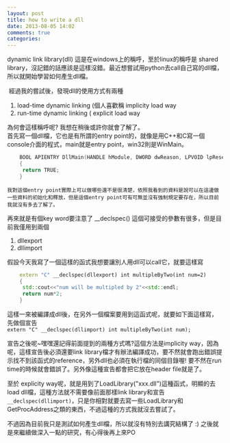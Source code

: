 ```yaml
---
layout: post
title: how to write a dll
date: 2013-08-05 14:02
comments: true
categories: 
---
```



dynamic link library(dll) 這是在windows上的稱呼，至於linux的稱呼是 shared library，沒記錯的話應該是這樣沒錯。最近想嘗試用python去call自己寫的dll檔，所以就開始學習如何產生dll檔。  
  
 經過我的嘗試後，發現dll的使用方式有兩種  

1. load-time dynamic linking (個人喜歡稱 implicity load way
2. run-time dynamic linking ( explicit load way

  
為何會這樣稱呼呢? 我想在稍後或許你就會了解了。  
首先寫一個dll檔，它也是有所謂的entry point的，就像是用C++和C寫一個console介面的程式，main就是entry point，win32則是WinMain。
```cpp
	BOOL APIENTRY DllMain(HANDLE hModule, DWORD dwReason, LPVOID lpReserved)  
	{  
	 return TRUE;  
	}
```  
	我對這個entry point實際上可以做哪些還不是很清楚，依照我看到的資料是說可以在這邊做一些資料的初始化和釋放，但是這個entry point可有可無並沒有強制規定要存在，所以目前我就沒有多去了解了。  
  
再來就是有個key word要注意了 __declspec() 這個可接受的參數有很多，但是目前我僅用到兩個  

1. dllexport
2. dllimport

假設今天我寫了一個這樣的函式我想要讓別人用dll可以call它，就要這樣寫
```cpp
	extern "C" __declspec(dllexport) int multipleByTwo(int num=2)  
	{  
	 std::cout<<"num will be multipled by 2"<<std::endl;  
	 return num*2;  
	}
```  
	
這樣一來被編譯成dll後，在另外一個檔案要用到這函式呢，就要如下面這樣寫，先做個宣告  
`extern "C" __declspec(dllimport) int multipleByTwo(int num);`  
	
宣告之後呢~嘿嘿還記得前面提到的兩種方式嗎?這個方法是implicity way，因為呢，這樣宣告後必須還要link library檔才有辦法編譯成功，要不然就會跑出錯誤提示找不到該函式的reference，另外dll也必須在執行檔的同個目錄喔! 要不然在run time的時候就會錯誤了。另外像這種宣告都會把它放在header file就是了。  
  
至於 explicity way呢，就是用到了LoadLibrary("xxx.dll")這種函式，明顯的去load dll檔，這種方法就不需要像前面那樣link library和宣告 `__declspec(dllimport)`，只是你相對就要去寫一些LoadLibrary和GetProcAddress之類的東西，不過這種的方式我就沒去嘗試了。  
  
不過因為目前我只是測試如何產生dll檔，所以就沒有特別去講究結構了 :) 之後就是來繼續做深入一點的研究，有心得後再上來PO  
  


